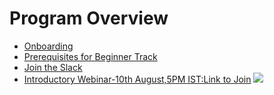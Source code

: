 # Program Overview


- [Onboarding](https://explore-ml-iemk.github.io/Onboarding/)
- [Prerequisites for Beginner Track](https://explore-ml-iemk.github.io/Prerequisites)
- [Join the Slack](https://join.slack.com/t/explore-ml-iemk/shared_invite/enQtNzE1NTk0MjE3ODc3LWQzY2Y3ZmYyMTI0ZDhhNzQwZjUwZDU3N2ExMzQ1ZWI0MjE1MjRiNzdiOWI0MDAxMzhkNTFjYWIyYjhhOGQxY2M)
- [Introductory Webinar-10th August,5PM IST:Link to Join](https://zoom.us/j/762553179)
![](https://explore-ml-iemk.github.io/Sayantan's%20Explore%20ML%20Poster%20.jpg)
